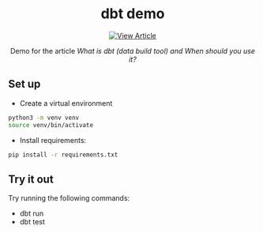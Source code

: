 <div align="center">
<h1 align="center">
dbt demo
</h3>

[![View Article](https://img.shields.io/badge/View-Article-blue)](https://mathdatasimplified.com/2023/05/01/build-an-efficient-data-pipeline-is-dbt-the-key/)
 
Demo for the article _What is dbt (data build tool) and When should you use it?_

</div>

## Set up

- Create a virtual environment

```bash
python3 -m venv venv
source venv/bin/activate
```

- Install requirements:

```bash
pip install -r requirements.txt
```

## Try it out

Try running the following commands:

- dbt run
- dbt test

